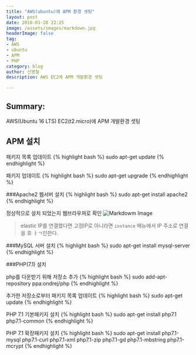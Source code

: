 ```yaml
---
title: "AWS(ubuntu)에 APM 환경 셋팅"
layout: post
date: 2018-01-20 22:25
image: /assets/images/markdown.jpg
headerImage: false
tag:
- AWS
- ubuntu
- APM
- PHP
category: blog
author: 신명철
description: AWS EC2에 APM 개발환경 셋팅

---
```


## Summary:

AWS(Ubuntu 16 LTS) EC2(t2.micro)에 APM 개발환경 셋팅

## APM 설치

패키지 목록 업데이트
{% highlight bash %}
sudo apt-get update
{% endhighlight %}

패키지 업데이트
{% highlight bash %}
sudo apt-get upgrade
{% endhighlight %}

###Apache2 웹서버 설치
{% highlight bash %}
sudo apt-get install apache2
{% endhighlight %}

정상적으로 설치 되었는지 웹브라우져로 확인
![Markdowm Image][1]
> elastic IP를 연결했다면 고정IP로 아니라면 `instance` 메뉴에서 IP 주소로 연결을 호 ㅏㄱ인한다.


###MySQL 서버 설치
{% highlight bash %}
sudo apt-get install mysql-server
{% endhighlight %}


###PHP(7.1) 설치 

php를 다운받기 위해 저장소 추가
{% highlight bash %}
sudo add-apt-repository ppa:ondrej/php
{% endhighlight %}

추가한 저장소로부터 패키지 목록 업데이트
{% highlight bash %}
sudo apt-get update
{% endhighlight %}

PHP 7.1 기본패키지 설치
{% highlight bash %}
sudo apt-get install php7.1 php7.1-common
{% endhighlight %}

PHP 7.1 확장패키지 설치
{% highlight bash %}
sudo apt-get install php7.1-mysql php7.1-curl php7.1-xml php7.1-zip php7.1-gd php7.1-mbstring php7.1-mcrypt
{% endhighlight %}



[1]: http://kune.fr/wp-content/uploads/2013/10/ghost-blog.jpg

